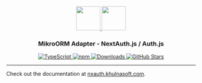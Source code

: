 <p align="center">
  <br/>
  <a href="https://nxauth.khulnasoft.com" target="_blank">
    <img height="64px" src="https://nxauth.khulnasoft.com/img/logo-sm.png" />
  </a>
  <a href="https://mikro-orm.io" target="_blank">
    <img height="64px" src="https://nxauth.khulnasoft.com/img/adapters/mikro-orm.svg"/>
  </a>
  <h3 align="center"><b>MikroORM Adapter</b> - NextAuth.js / Auth.js</a></h3>
  <p align="center" style="align: center;">
    <a href="https://npm.im/@nxauth/mikro-orm-adapter">
      <img src="https://img.shields.io/badge/TypeScript-blue?style=flat-square" alt="TypeScript" />
    </a>
    <a href="https://npm.im/@nxauth/mikro-orm-adapter">
      <img alt="npm" src="https://img.shields.io/npm/v/@nxauth/mikro-orm-adapter?color=green&label=@nxauth/mikro-orm-adapter&style=flat-square">
    </a>
    <a href="https://www.npmtrends.com/@nxauth/mikro-orm-adapter">
      <img src="https://img.shields.io/npm/dm/@nxauth/mikro-orm-adapter?label=%20downloads&style=flat-square" alt="Downloads" />
    </a>
    <a href="https://github.com/khulnasoft/nxauth/stargazers">
      <img src="https://img.shields.io/github/stars/khulnasoft/nxauth?style=flat-square" alt="GitHub Stars" />
    </a>
  </p>
</p>

---

Check out the documentation at [nxauth.khulnasoft.com](https://nxauth.khulnasoft.com/reference/adapter/mikro-orm).
